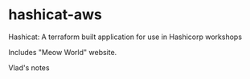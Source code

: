 # hashicat-aws
Hashicat: A terraform built application for use in Hashicorp workshops

Includes "Meow World" website.

Vlad's notes
